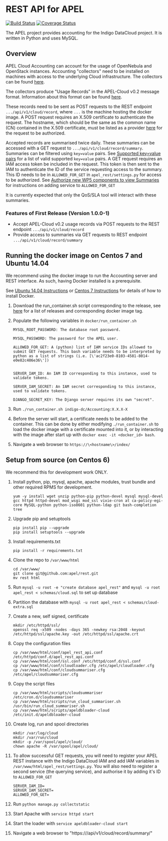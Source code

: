 # REST API for APEL
[![Build Status](https://travis-ci.org/apel/rest.svg?branch=dev)](https://travis-ci.org/apel/rest)
[![Coverage Status](https://coveralls.io/repos/github/apel/rest/badge.svg?branch=dev)](https://coveralls.io/github/apel/rest?branch=dev)

The APEL project provides accounting for the Indigo DataCloud project. It is written in Python and uses MySQL.

## Overview
APEL Cloud Accounting can account for the usage of OpenNebula and OpenStack instances. Accounting "collectors" need to be installed on machines with access to the underlying Cloud infrastructure. The collectors can be found [here](https://indigo-dc.gitbooks.io/indigo-datacloud-releases/content/indigo1/accounting1.html).

The collectors produce "Usage Records" in the APEL-Cloud v0.2 message format. Information about this format can be found [here](https://wiki.egi.eu/wiki/Federated_Cloud_Accounting#Cloud_Accounting_Message_Format_for_use_with_SSM_2.0).

These records need to be sent as POST requests to the REST endpoint `.../api/v1/cloud/record`, where `...` is the machine hosting the docker image. A POST request requires an X.509 certificate to authenticate the request. The hostname, which should be the same as the common name (CN) contained in the X.509 certificate, must be listed as a provider [here](http://indigo.cloud.plgrid.pl/cmdb/service/list) for the request to be authorized.

Accepted records are summarised twice daily. These summaries can be accessed with a GET request to `.../api/v1/cloud/record/summary`. Summaries can be filtered using `key=value` pairs. See [Supported key=value pairs](doc/user.md#supported-keyvalue-pairs) for a list of valid supported `key=value` pairs. A GET request requires an IAM access token be included in the request. This token is then sent to the IAM to authenticate the ID of the service requesting access to the summary. This ID needs to be in `ALLOWED_FOR_GET` in `apel_rest/settings.py` for access to be authorized. See [Authorize new WP5 components to view Summaries](doc/admin.md#authorize-new-wp5-components-to-view-summaries) for instructions on adding service to `ALLOWED_FOR_GET`

It is currently expected that only the QoS/SLA tool will interact with these summaries.

### Features of First Release (Version 1.0.0-1)

- Accept APEL-Cloud v0.2 usage records via POST requests to the REST endpoint `.../api/v1/cloud/record`
- Provide access to summaries via GET requests to REST endpoint `.../api/v1/cloud/record/summary`

## Running the docker image on Centos 7 and Ubuntu 14.04
We recommend using the docker image to run the Accounting server and REST interface. As such, having Docker installed is a prerequisite.

See [Ubuntu 14.04 Instructions](https://docs.docker.com/engine/installation/linux/ubuntulinux/) or [Centos 7 Instructions](https://docs.docker.com/engine/installation/linux/centos/) for details of how to install Docker.

1. Download the run_container.sh script corresponding to the release, see [here](https://github.com/indigo-dc/Accounting/releases) for a list of releases and corresponding docker image tag.

2. Populate the following variables in `docker/run_container.sh`
   ```
   MYSQL_ROOT_PASSWORD: The database root password.

   MYSQL_PASSWORD: The password for the APEL user.

   ALLOWED_FOR_GET: A (python) list of IAM service IDs allowed to submit GET requests. This bash variable needs to be interpreted by python as a list of strings (i.e. [\'ac2f23e0-8103-4581-8014-e0e82c486e36\'])


   SERVER_IAM_ID: An IAM ID corresponding to this instance, used to validate tokens.

   SERVER_IAM_SECRET: An IAM secret corresponding to this instance, used to validate tokens.

   DJANGO_SECRET_KEY: The Django server requires its own "secret".
   ```

3. Run `./run_container.sh indigo-dc/Accounting:X.X.X-X`

4. Before the server will start, a certificate needs to be added to the container. This can be done by either modifying `./run_container.sh` to load the docker image with a certificate mounted into it, or by interacting with the image after start up with `docker exec -it <docker_id> bash`.

5. Navigate a web browser to `https://\<hostname\>/index/`

## Setup from source (on Centos 6)
We recommend this for development work ONLY.

1. Install python, pip, mysql, apache, apache modules, trust bundle and other required RPMS for development.
    ```
    yum -y install wget unzip python-pip python-devel mysql mysql-devel gcc httpd httpd-devel mod_wsgi mod_ssl vixie-cron at ca-policy-egi-core MySQL-python python-iso8601 python-ldap git bash-completion tree
    ```
    
2. Upgrade pip and setuptools
    ```
    pip install pip --upgrade
    pip install setuptools --upgrade
    ```
    
3. Install requirements.txt
    ```
    pip install -r requirements.txt
    ```

4. Clone the repo to `/var/www/html`
    ```
    cd /var/www/
    git clone git@github.com:apel/rest.git
    mv rest html
    ```

5. Run `mysql -u root -e "create database apel_rest"` and `mysql -u root apel_rest < schemas/cloud.sql` to set up database

6. Partition the database with `mysql -u root apel_rest < schemas/cloud-extra.sql`

7. Create a new, self signed, certificate
    ```
    mkdir /etc/httpd/ssl/
    openssl req -x509 -nodes -days 365 -newkey rsa:2048 -keyout /etc/httpd/ssl/apache.key -out /etc/httpd/ssl/apache.crt
    ```

8. Copy the configuration files
    ```
    cp /var/www/html/conf/apel_rest_api.conf /etc/httpd/conf.d/apel_rest_api.conf
    cp /var/www/html/conf/ssl.conf /etc/httpd/conf.d/ssl.conf
    cp /var/www/html/conf/cloudloader.cfg /etc/apel/cloudloader.cfg
    cp /var/www/html/conf/cloudsummariser.cfg /etc/apel/cloudsummariser.cfg
    ```

9. Copy the script files
    ```
    cp /var/www/html/scripts/cloudsummariser /etc/cron.d/cloudsummariser
    cp /var/www/html/scripts/run_cloud_summariser.sh /usr/bin/run_cloud_summariser.sh
    cp /var/www/html/scripts/apeldbloader-cloud /etc/init.d/apeldbloader-cloud
    ```

10. Create log, run and spool directories
     ```
     mkdir /var/log/cloud
     mkdir /var/run/cloud
     mkdir -p /var/spool/apel/cloud/
     chown apache -R /var/spool/apel/cloud/
     ```

11. To allow successful GET requests, you will need to register your APEL REST instance with the Indigo DataCloud IAM and add IAM variables in `/var/www/html/apel_rest/settings.py`. You will also need to register a second service (the querying service), and authorise it by adding it's ID to `ALLOWED_FOR_GET`
    ```
    SERVER_IAM_ID=
    SERVER_IAM_SECRET=
    ALLOWED_FOR_GET=
    ```

12. Run `python manage.py collectstatic`

13. Start Apache with `service httpd start`

14. Start the loader with `service apeldbloader-cloud start`

15. Navigate a web browser to "https://<hostname>/api/v1/cloud/record/summary/"
